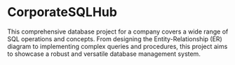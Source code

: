 # CorporateSQLHub
This comprehensive database project for a company covers a wide range of SQL operations and concepts. From designing the Entity-Relationship (ER) diagram to implementing complex queries and procedures, this project aims to showcase a robust and versatile database management system.
